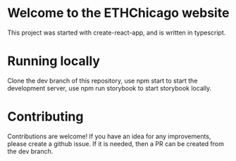 # Welcome to the ETHChicago website 

This project was started with create-react-app, and is written in typescript. 

# Running locally 

Clone the dev branch of this repository, use npm start to start the development server,
use npm run storybook to start storybook locally.

# Contributing 

Contributions are welcome! If you have an idea for any improvements, please create a github issue. If it is needed, 
then a PR can be created from the dev branch. 



